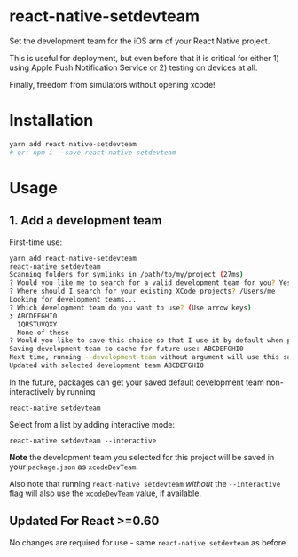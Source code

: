 # react-native-setdevteam

Set the development team for the iOS arm of your React Native project.

This is useful for deployment, but even before that it is critical for either 1) using Apple Push Notification Service or 2) testing on devices at all.

Finally, freedom from simulators without opening xcode!

# Installation

```bash
yarn add react-native-setdevteam
# or: npm i --save react-native-setdevteam
```

# Usage

## 1. Add a development team

First-time use:

```bash
yarn add react-native-setdevteam
react-native setdevteam
Scanning folders for symlinks in /path/to/my/project (27ms)
? Would you like me to search for a valid development team for you? Yes
? Where should I search for your existing XCode projects? /Users/me
Looking for development teams...
? Which development team do you want to use? (Use arrow keys)
❯ ABCDEFGHI0
  1QRSTUVQXY
  None of these
? Would you like to save this choice so that I use it by default when passing --development-team without arguments next time? Yes
Saving development team to cache for future use: ABCDEFGHI0
Next time, running --development-team without argument will use this saved value.
Updated with selected development team ABCDEFGHI0
```

In the future, packages can get your saved default development team non-interactively by running

```
react-native setdevteam
```

Select from a list by adding interactive mode:

```
react-native setdevteam --interactive
```

**Note** the development team you selected for this project will be saved in your `package.json` as `xcodeDevTeam`.

Also note that running `react-native setdevteam` _without_ the `--interactive` flag will also use the `xcodeDevTeam` value, if available.

## Updated For React >=0.60

No changes are required for use - same `react-native setdevteam` as before
